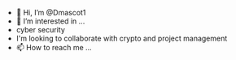 - 👋 Hi, I’m @Dmascot1
- 👀 I’m interested in ...
- cyber security
- I'm looking to collaborate with crypto and project management
- 📫 How to reach me ...

<!---
Dmascot1/Dmascot1 is a ✨ special ✨ repository because its `README.md` (this file) appears on your GitHub profile.
You can click the Preview link to take a look at your changes.
--->
